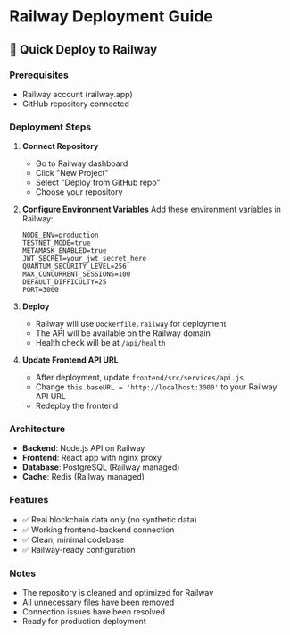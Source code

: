# Railway Deployment Guide

## 🚀 Quick Deploy to Railway

### Prerequisites
- Railway account (railway.app)
- GitHub repository connected

### Deployment Steps

1. **Connect Repository**
   - Go to Railway dashboard
   - Click "New Project"
   - Select "Deploy from GitHub repo"
   - Choose your repository

2. **Configure Environment Variables**
   Add these environment variables in Railway:
   ```
   NODE_ENV=production
   TESTNET_MODE=true
   METAMASK_ENABLED=true
   JWT_SECRET=your_jwt_secret_here
   QUANTUM_SECURITY_LEVEL=256
   MAX_CONCURRENT_SESSIONS=100
   DEFAULT_DIFFICULTY=25
   PORT=3000
   ```

3. **Deploy**
   - Railway will use `Dockerfile.railway` for deployment
   - The API will be available on the Railway domain
   - Health check will be at `/api/health`

4. **Update Frontend API URL**
   - After deployment, update `frontend/src/services/api.js`
   - Change `this.baseURL = 'http://localhost:3000'` to your Railway API URL
   - Redeploy the frontend

### Architecture
- **Backend**: Node.js API on Railway
- **Frontend**: React app with nginx proxy
- **Database**: PostgreSQL (Railway managed)
- **Cache**: Redis (Railway managed)

### Features
- ✅ Real blockchain data only (no synthetic data)
- ✅ Working frontend-backend connection
- ✅ Clean, minimal codebase
- ✅ Railway-ready configuration

### Notes
- The repository is cleaned and optimized for Railway
- All unnecessary files have been removed
- Connection issues have been resolved
- Ready for production deployment 